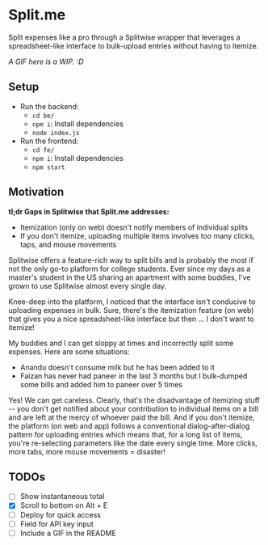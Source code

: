 # Split.me

Split expenses like a pro through a Splitwise wrapper that leverages a spreadsheet-like interface to bulk-upload entries without having to itemize.

_A GIF here is a WIP. :D_

## Setup

* Run the backend:
    * `cd be/`
    * `npm i`: Install dependencies
    * `node index.js`
* Run the frontend:
    * `cd fe/`
    * `npm i`: Install dependencies
    * `npm start`

## Motivation

**tl;dr Gaps in Splitwise that Split.me addresses:**

* Itemization (only on web) doesn't notify members of individual splits
* If you don't itemize, uploading multiple items involves too many clicks, taps, and mouse movements

Splitwise offers a feature-rich way to split bills and is probably the most if not the only go-to platform for college students. Ever since my days as a master's student in the US sharing an apartment with some buddies, I've grown to use Splitwise almost every single day.

Knee-deep into the platform, I noticed that the interface isn't conducive to uploading expenses in bulk. Sure, there's the itemization feature (on web) that gives you a nice spreadsheet-like interface but then ... I don't want to itemize!

My buddies and I can get sloppy at times and incorrectly split some expenses. Here are some situations:

* Anandu doesn't consume milk but he has been added to it
* Faizan has never had paneer in the last 3 months but I bulk-dumped some bills and added him to paneer over 5 times

Yes! We can get careless. Clearly, that's the disadvantage of itemizing stuff -- you don't get notified about your contribution to individual items on a bill and are left at the mercy of whoever paid the bill. And if you don't itemize, the platform (on web and app) follows a conventional dialog-after-dialog pattern for uploading entries which means that, for a long list of items, you're re-selecting parameters like the date every single time. More clicks, more tabs, more mouse movements = disaster!

## TODOs

- [ ] Show instantaneous total
- [x] Scroll to bottom on Alt + E
- [ ] Deploy for quick access
- [ ] Field for API key input
- [ ] Include a GIF in the README
